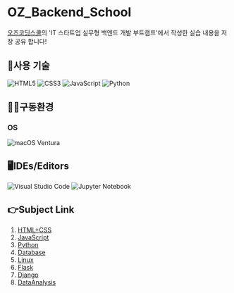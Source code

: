 # OZ_Backend_School
[오즈코딩스쿨](https://ozcodingschool.com/)의 'IT 스타트업 실무형 백엔드 개발 부트캠프'에서 작성한 실습 내용을 저장 공유 합니다!

## 💬사용 기술
![HTML5](https://img.shields.io/badge/html5-%23E34F26.svg?style=for-the-badge&logo=html5&logoColor=white)
![CSS3](https://img.shields.io/badge/css3-%231572B6.svg?style=for-the-badge&logo=css3&logoColor=white)
![JavaScript](https://img.shields.io/badge/javascript-%23323330.svg?style=for-the-badge&logo=javascript&logoColor=%23F7DF1E)
![Python](https://img.shields.io/badge/python-3670A0?style=for-the-badge&logo=python&logoColor=ffdd54)

## :man_mechanic:구동환경
### OS
![macOS](https://img.shields.io/badge/mac%20os-000000?style=for-the-badge&logo=macos&logoColor=F0F0F0&style=flat) Ventura

## 🖥IDEs/Editors
![Visual Studio Code](https://img.shields.io/badge/Visual%20Studio%20Code-0078d7.svg?style=for-the-badge&logo=visual-studio-code&logoColor=white)
![Jupyter Notebook](https://img.shields.io/badge/jupyter-%23FA0F00.svg?style=for-the-badge&logo=jupyter&logoColor=white)


## 👉Subject Link
1. [HTML+CSS](https://github.com/JoonHoSeong/OZ_Backend_School/tree/main/HTML%2BCSS)
2. [JavaScript](https://github.com/JoonHoSeong/OZ_Backend_School/tree/main/JavaScript)
3. [Python](https://github.com/JoonHoSeong/OZ_Backend_School/tree/main/Python)
4. [Database](https://github.com/JoonHoSeong/OZ_Backend_School/tree/main/Database)
5. [Linux](https://github.com/JoonHoSeong/OZ_Backend_School/tree/main/Linux)
6. [Flask](https://github.com/JoonHoSeong/OZ_Backend_School/tree/main/flask)
7. [Django](https://github.com/JoonHoSeong/OZ_Backend_School/tree/main/Django)
8. [DataAnalysis](https://github.com/JoonHoSeong/OZ_Backend_School/tree/main/DataAnalysis)
